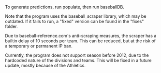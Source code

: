 To generate predictions, run populate, then run baseballDB.

Note that the program uses the baseball_scraper library, which may be outdated.
If it fails to run, a "fixed" version can be found in the "fixes" folder.

Due to baseball-reference.com's anti-scraping measures, the scraper has a builtin delay of 10 seconds per team.
This can be reduced, but at the risk of a temporary or permanent IP ban.

Currently, the program does not support season before 2012, due to the hardcoded nature of the divisions and teams.
This will be fixed in a future update, mostly because of the Athletics.
